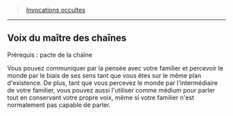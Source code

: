 ﻿---
!Generic
Id: warlock_occultsummons_hd.md#voix-du-maître-des-chaînes
ParentLink: warlock_occultsummons_hd.md#invocations-occultes
Name: Voix du maître des chaînes
ParentName: Invocations occultes
NameLevel: 2
---
> [Invocations occultes](hd_warlock_occultsummons.md)

---

## Voix du maître des chaînes

Prérequis : pacte de la chaîne

Vous pouvez communiquer par la pensée avec votre familier et percevoir le monde par le biais de ses sens tant que vous êtes sur le même plan d'existence. De plus, tant que vous percevez le monde par l'intermédiaire de votre familier, vous pouvez aussi l'utiliser comme médium pour parler tout en conservant votre propre voix, même si votre familier n'est normalement pas capable de parler.

